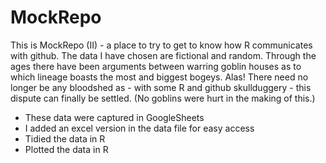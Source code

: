 # MockRepo
This is MockRepo (II) - a place to try to get to know how R communicates with github. 
The data I have chosen are fictional and random. 
Through the ages there have been arguments between warring goblin houses as to which lineage boasts the most and biggest bogeys. Alas! There need no longer be any bloodshed as - with some R and github skullduggery - this dispute can finally be settled. (No goblins were hurt in the making of this.)

- These data were captured in GoogleSheets
- I added an excel version in the data file for easy access
- Tidied the data in R
- Plotted the data in R
